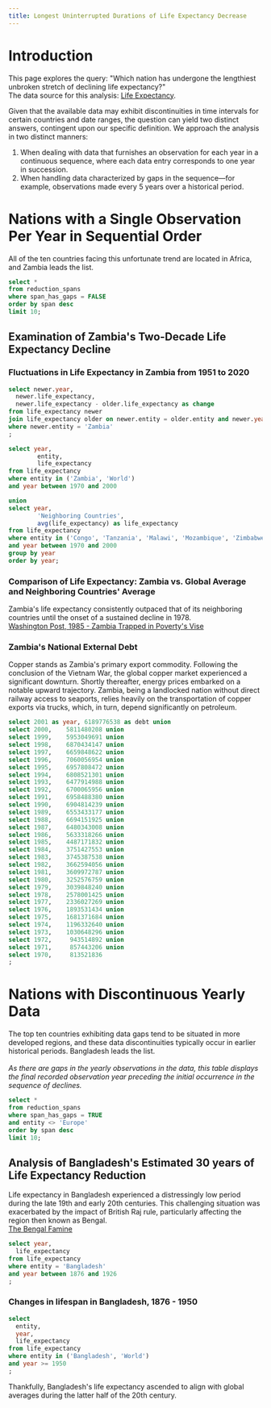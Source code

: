 ```yaml
---
title: Longest Uninterrupted Durations of Life Expectancy Decrease
---
```


# Introduction

This page explores the query: "Which nation has undergone the lengthiest unbroken stretch of declining life expectancy?" <br>
The data source for this analysis: [Life Expectancy](https://ourworldindata.org/).

Given that the available data may exhibit discontinuities in time intervals for certain countries and date ranges, the question can yield two distinct answers, contingent upon our specific definition. We approach the analysis in two distinct manners:

1. When dealing with data that furnishes an observation for each year in a continuous sequence, where each data entry corresponds to one year in succession.
2. When handling data characterized by gaps in the sequence—for example, observations made every 5 years over a historical period.


# Nations with a Single Observation Per Year in Sequential Order
All of the ten countries facing this unfortunate trend are located in Africa, and Zambia leads the list.

```sql reduction
select *
from reduction_spans
where span_has_gaps = FALSE
order by span desc
limit 10;
```

<DataTable data={reduction}>
  <Column id="entity" title='Country'/>
  <Column id="first_year_in_sequence" title='Start' fmt='id'/>
  <Column id="last_year_in_sequence" title='End' fmt='id'/>
  <Column id="span" title="Years"/>
</DataTable>

## Examination of Zambia's Two-Decade Life Expectancy Decline


### Fluctuations in Life Expectancy in Zambia from 1951 to 2020
```sql zambia
select newer.year, 
  newer.life_expectancy,
  newer.life_expectancy - older.life_expectancy as change
from life_expectancy newer
join life_expectancy older on newer.entity = older.entity and newer.year = older.year + 1
where newer.entity = 'Zambia'
;
```

<BarChart data={zambia} y=change x=year  yAxisLabels=false>
  <ReferenceArea xMin=1978 xMax=1998 label="21 Years Decline"/>
</BarChart>


```sql comp
select year, 
        entity, 
        life_expectancy     
from life_expectancy 
where entity in ('Zambia', 'World')
and year between 1970 and 2000

union
select year, 
        'Neighboring Countries', 
        avg(life_expectancy) as life_expectancy    
from life_expectancy 
where entity in ('Congo', 'Tanzania', 'Malawi', 'Mozambique', 'Zimbabwe', 'Botswana', 'Namibia', 'Angola')
and year between 1970 and 2000
group by year
order by year;
```

### Comparison of Life Expectancy: Zambia vs. Global Average and Neighboring Countries' Average
Zambia's life expectancy consistently outpaced that of its neighboring countries until the onset of a sustained decline in 1978.<br>
[Washington Post, 1985 - Zambia Trapped in Poverty's Vise](https://www.washingtonpost.com/archive/politics/1985/09/26/zambia-trapped-in-povertys-vise/2dac22bd-a227-4dad-b4f4-64647d3060a4/)
<LineChart data={comp} x=year y=life_expectancy series=entity xTitle='Country' yGridlines=false>
  <ReferenceLine x=1985 label="Start of AIDS in Zambia" hideValue=true/>
</LineChart>


### Zambia's National External Debt

Copper stands as Zambia's primary export commodity. Following the conclusion of the Vietnam War, the global copper market experienced a significant downturn. Shortly thereafter, energy prices embarked on a notable upward trajectory. Zambia, being a landlocked nation without direct railway access to seaports, relies heavily on the transportation of copper exports via trucks, which, in turn, depend significantly on petroleum.
```sql debt
select 2001 as year, 6189776538 as debt union
select 2000, 	5811480208 union
select 1999, 	5953049691 union
select 1998, 	6870434147 union
select 1997, 	6659848622 union
select 1996, 	7060056954 union
select 1995, 	6957808472 union
select 1994, 	6808521301 union
select 1993, 	6477914988 union
select 1992, 	6700065956 union
select 1991, 	6958488380 union
select 1990, 	6904814239 union
select 1989, 	6553433177 union
select 1988, 	6694151925 union
select 1987, 	6480343008 union
select 1986, 	5633318266 union
select 1985, 	4487171832 union
select 1984, 	3751427553 union
select 1983, 	3745387538 union
select 1982, 	3662594056 union
select 1981, 	3609972787 union
select 1980, 	3252576759 union
select 1979, 	3039848240 union
select 1978, 	2578001425 union
select 1977, 	2336027269 union
select 1976, 	1893531434 union
select 1975, 	1681371684 union
select 1974, 	1196332640 union
select 1973, 	1030648296 union
select 1972, 	 943514892 union
select 1971, 	 857443206 union
select 1970, 	 813521836 
;
```

<LineChart data={debt}  x=year y=debt yGridlines=false>
  <ReferenceLine x=1974 label="-38% Copper" hideValue=true/>
  <ReferenceLine x=1979 label="+102% Oil" hideValue=true/>
</LineChart>

# Nations with Discontinuous Yearly Data
The top ten countries exhibiting data gaps tend to be situated in more developed regions, and these data discontinuities typically occur in earlier historical periods. Bangladesh leads the list.<br><br>
_As there are gaps in the yearly observations in the data, this table displays the final recorded observation year preceding the initial occurrence in the sequence of declines._
```sql reductions_with_gaps
select *
from reduction_spans
where span_has_gaps = TRUE
and entity <> 'Europe'
order by span desc
limit 10;
```
<DataTable data={reductions_with_gaps}>
  <Column id="entity" title='Country'/>
  <Column id="year_before_sequence" title='Year Preceding' fmt='id'/>
  <Column id="last_year_in_sequence" title='Last Year in Sequence' fmt='id'/>
  <Column id="span" title="Years"/>
</DataTable>

## Analysis of Bangladesh's Estimated 30 years of Life Expectancy Reduction
Life expectancy in Bangladesh experienced a distressingly low period during the late 19th and early 20th centuries. This challenging situation was exacerbated by the impact of British Raj rule, particularly affecting the region then known as Bengal.<br>
[The Bengal Famine](https://yourstory.com/2014/08/bengal-famine-genocide)

```sql bangladesh
select year,
  life_expectancy
from life_expectancy 
where entity = 'Bangladesh'
and year between 1876 and 1926
;
```

<DataTable data={bangladesh}>
  <Column id="year" fmt='id'/>
  <Column id="life_expectancy"/>
</DataTable>

### Changes in lifespan in Bangladesh, 1876 - 1950
<LineChart data={bangladesh} y=life_expectancy x=year>
  <ReferenceLine x=1873 label="1873 Bengal Famine" hideValue=true/>
  <ReferenceLine x=1892 label="1892 Bengal Famine" hideValue=true/>
  <ReferenceLine x=1897 label="1897 Bengal Famine" hideValue=true/>
</LineChart>

```sql bangladesh_recent
select 
  entity,
  year,
  life_expectancy
from life_expectancy 
where entity in ('Bangladesh', 'World')
and year >= 1950
;
```
Thankfully, Bangladesh's life expectancy ascended to align with global averages during the latter half of the 20th century.
<LineChart data={bangladesh_recent} y=life_expectancy x=year series=entity>
  <ReferenceLine x=1971 label="War of Independence" hideValue=true/>
</LineChart>
